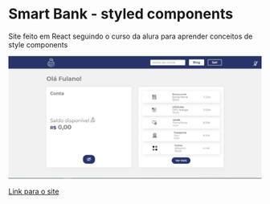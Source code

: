 # Smart Bank - styled components

Site feito em React seguindo o curso da alura para aprender conceitos de style components

<img src="Capture.jpg">

[Link para o site](https://styled-components-beta.vercel.app/)
